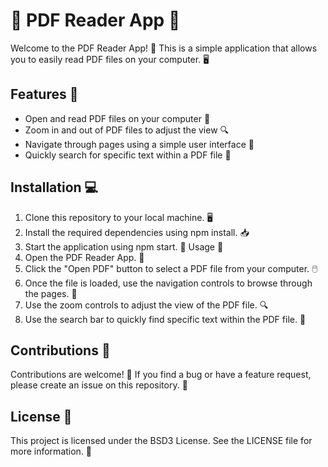 # 📖 PDF Reader App 📄
Welcome to the PDF Reader App! 🎉 This is a simple application that allows you to easily read PDF files on your computer. 🖥️  

## Features 🌟  
- Open and read PDF files on your computer 📂
- Zoom in and out of PDF files to adjust the view 🔍
- Navigate through pages using a simple user interface 🚀
- Quickly search for specific text within a PDF file 🔎
## Installation 💻
1. Clone this repository to your local machine. 🖥️
2. Install the required dependencies using npm install. 📥
3. Start the application using npm start. 🚀
Usage 📝
1. Open the PDF Reader App. 📂
2. Click the "Open PDF" button to select a PDF file from your computer. 🖱️
3. Once the file is loaded, use the navigation controls to browse through the pages. 📄
4. Use the zoom controls to adjust the view of the PDF file. 🔍
5. Use the search bar to quickly find specific text within the PDF file. 🔎
## Contributions 🤝
Contributions are welcome! 🎉 If you find a bug or have a feature request, please create an issue on this repository. 🙌

## License 📜
This project is licensed under the BSD3 License. See the LICENSE file for more information. 📝
